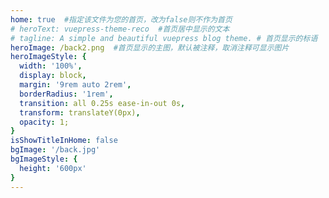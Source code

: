 ```yaml
---
home: true  #指定该文件为您的首页，改为false则不作为首页
# heroText: vuepress-theme-reco  #首页居中显示的文本
# tagline: A simple and beautiful vuepress blog theme. # 首页显示的标语
heroImage: /back2.png  #首页显示的主图，默认被注释，取消注释可显示图片
heroImageStyle: {
  width: '100%',
  display: block,
  margin: '9rem auto 2rem',
  borderRadius: '1rem',
  transition: all 0.25s ease-in-out 0s,
  transform: translateY(0px),
  opacity: 1;
}
isShowTitleInHome: false
bgImage: '/back.jpg'
bgImageStyle: {
  height: '600px'
}
---
```

<previewFont/>